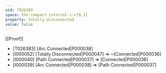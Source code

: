 ```yaml
---
uid: T026389
space: the-compact-interval-i:=[0,1]
property: totally-disconnected
value: false
---
```

[[Proof]]

* [T026383] [Arc Connected|P000038]
* [I000052] [Totally Disconnected|P000047] => ~[Connected|P000036]
* [I000040] [Path Connected|P000037] => [Connected|P000036]
* [I000039] [Arc Connected|P000038] => [Path Connected|P000037]

